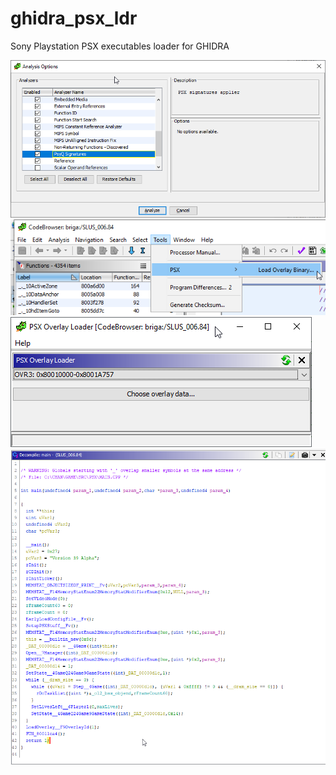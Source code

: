 # ghidra_psx_ldr
Sony Playstation PSX executables loader for GHIDRA

![Screen1](/imgs/screen1.png?raw=true)
![Screen4](/imgs/screen4.png?raw=true)
![Screen5](/imgs/screen5.png?raw=true)
![Screen6](/imgs/screen6.png?raw=true)
